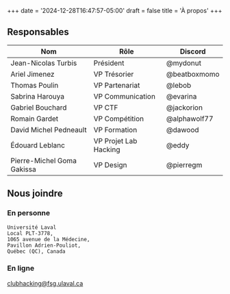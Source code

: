 +++
date = '2024-12-28T16:47:57-05:00'
draft = false
title = 'À propos'
+++

## Responsables

|Nom|Rôle|Discord|
|---|---|---|
|Jean-Nicolas Turbis|Président|@mydonut|
|Ariel Jimenez|VP Trésorier|@beatboxmomo|
|Thomas Poulin|VP Partenariat|@lebob|
|Sabrina Harouya|VP Communication|@evarina|
|Gabriel Bouchard|VP CTF|@jackorion|
|Romain Gardet|VP Compétition|@alphawolf77|
|David Michel Pedneault|VP Formation|@dawood|
|Édouard Leblanc|VP Projet Lab Hacking|@eddy|
|Pierre-Michel Goma Gakissa|VP Design|@pierregm|

## Nous joindre
### En personne
```
Université Laval
Local PLT-3778,
1065 avenue de la Médecine,
Pavillon Adrien-Pouliot,
Québec (QC), Canada
```

### En ligne
clubhacking@fsg.ulaval.ca
